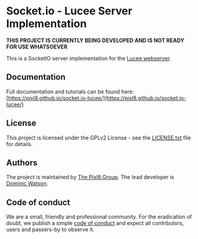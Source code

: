 Socket.io - Lucee Server Implementation
=======================================

**THIS PROJECT IS CURRENTLY BEING DEVELOPED AND IS NOT READY FOR USE WHATSOEVER**

This is a SocketIO server implementation for the [Lucee webserver](https://www.lucee.org).

## Documentation

Full documentation and tutorials can be found here: [https://pixl8.github.io/socket.io-lucee/](https://pixl8.github.io/socket.io-lucee/)

## License

This project is licensed under the GPLv2 License - see the [LICENSE.txt](https://github.com/pixl8/luceesocketio/blob/stable/LICENSE.txt) file for details.

## Authors

The project is maintained by [The Pixl8 Group](https://www.pixl8.co.uk). The lead developer is [Dominic Watson](https://github.com/DominicWatson).

## Code of conduct

We are a small, friendly and professional community. For the eradication of doubt, we publish a simple [code of conduct](https://github.com/pixl8/luceesocketio/blob/stable/CODE_OF_CONDUCT.md) and expect all contributors, users and passers-by to observe it.